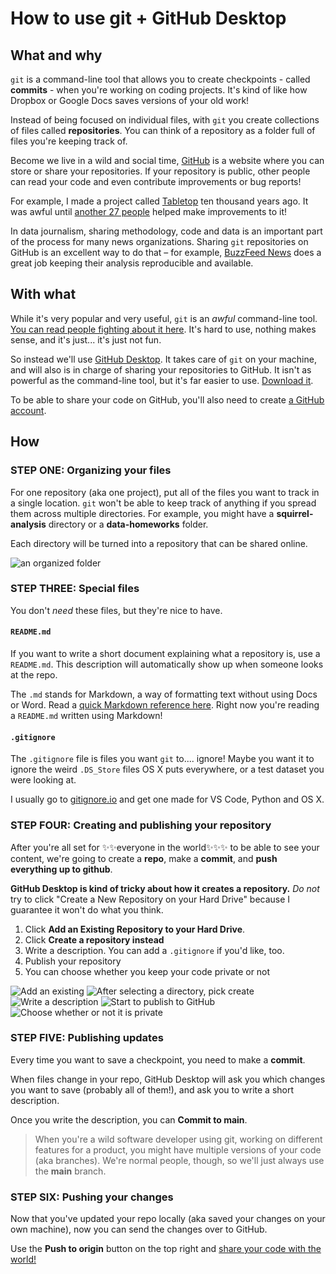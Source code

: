 # How to use git + GitHub Desktop

## What and why

`git` is a command-line tool that allows you to create checkpoints - called **commits** - when you're working on coding projects. It's kind of like how Dropbox or Google Docs saves versions of your old work!

Instead of being focused on individual files, with `git` you create collections of files called **repositories**. You can think of a repository as a folder full of files you're keeping track of.

Become we live in a wild and social time, [GitHub](https://github.com/) is a website where you can store or share your repositories. If your repository is public, other people can read your code and even contribute improvements or bug reports!

For example, I made a project called [Tabletop](https://github.com/jsoma/tabletop) ten thousand years ago. It was awful until [another 27 people](https://github.com/jsoma/tabletop/graphs/contributors) helped make improvements to it!

In data journalism, sharing methodology, code and data is an important part of the process for many news organizations. Sharing `git` repositories on GitHub is an excellent way to do that – for example, [BuzzFeed News](https://github.com/BuzzFeedNews/everything) does a great job keeping their analysis reproducible and available.

## With what

While it's very popular and very useful, `git` is an *awful* command-line tool. [You can read people fighting about it here](https://news.ycombinator.com/item?id=12621837). It's hard to use, nothing makes sense, and it's just... it's just not fun.

So instead we'll use [GitHub Desktop](https://desktop.github.com/). It takes care of `git` on your machine, and will also is in charge of sharing your repositories to GitHub. It isn't as powerful as the command-line tool, but it's far easier to use. [Download it](https://desktop.github.com/).

To be able to share your code on GitHub, you'll also need to create [a GitHub account](https://github.com/).

## How

### STEP ONE: Organizing your files

For one repository (aka one project), put all of the files you want to track in a single location. `git` won't be able to keep track of anything if you spread them across multiple directories. For example, you might have a **squirrel-analysis** directory or a **data-homeworks** folder.

Each directory will be turned into a repository that can be shared online.

![an organized folder](folder.png)

### STEP THREE: Special files

You don't _need_ these files, but they're nice to have.

#### `README.md`

If you want to write a short document explaining what a repository is, use a `README.md`. This description will automatically show up when someone looks at the repo.

The `.md` stands for Markdown, a way of formatting text without using Docs or Word. Read a [quick Markdown reference here](https://commonmark.org/help/). Right now you're reading a `README.md` written using Markdown!

#### `.gitignore`

The `.gitignore` file is files you want `git` to.... ignore! Maybe you want it to ignore the weird `.DS_Store` files OS X puts everywhere, or a test dataset you were looking at.

I usually go to [gitignore.io](https://gitignore.io/) and get one made for VS Code, Python and OS X.

### STEP FOUR: Creating and publishing your repository

After you're all set for ✨✨everyone in the world✨✨✨ to be able to see your content, we're going to create a **repo**, make a **commit**, and **push everything up to github**.

**GitHub Desktop is kind of tricky about how it creates a repository.** *Do not* try to click "Create a New Repository on your Hard Drive" because I guarantee it won't do what you think.

1. Click **Add an Existing Repository to your Hard Drive**.
2. Click **Create a repository instead**
3. Write a description. You can add a `.gitignore` if you'd like, too.
4. Publish your repository
5. You can choose whether you keep your code private or not

![Add an existing](create-1.png)
![After selecting a directory, pick create](create-2.png)
![Write a description](create-3.png)
![Start to publish to GitHub](create-4.png)
![Choose whether or not it is private](create-5.png)

### STEP FIVE: Publishing updates

Every time you want to save a checkpoint, you need to make a **commit**.

When files change in your repo, GitHub Desktop will ask you which changes you want to save (probably all of them!), and ask you to write a short description.

Once you write the description, you can **Commit to main**.

> When you're a wild software developer using git, working on different features for a product, you might have multiple versions of your code (aka branches). We're normal people, though, so we'll just always use the **main** branch.

### STEP SIX: Pushing your changes

Now that you've updated your repo locally (aka saved your changes on your own machine), now you can send the changes over to GitHub.

Use the **Push to origin** button on the top right and [share your code with the world!](https://github.com/jsoma/walkthrough-github)